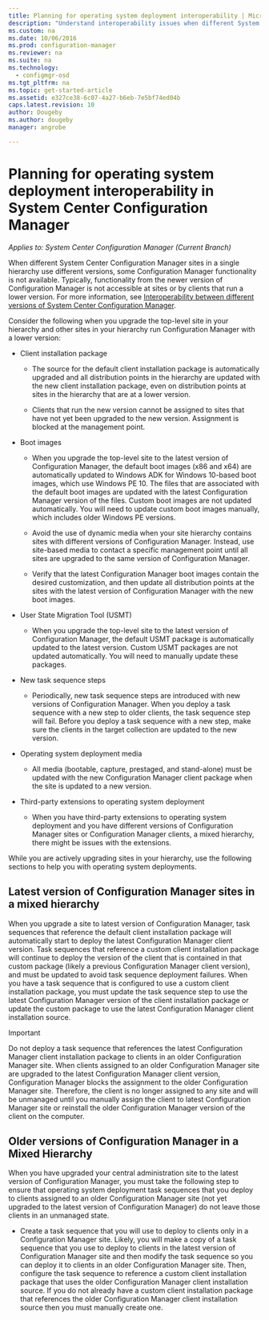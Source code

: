 ```yaml
---
title: Planning for operating system deployment interoperability | Microsoft Docs
description: "Understand interoperability issues when different System Center Configuration Manager sites in a single hierarchy use different versions."
ms.custom: na
ms.date: 10/06/2016
ms.prod: configuration-manager
ms.reviewer: na
ms.suite: na
ms.technology:
  - configmgr-osd
ms.tgt_pltfrm: na
ms.topic: get-started-article
ms.assetid: e327ce38-6c07-4a27-b6eb-7e5bf74ed04b
caps.latest.revision: 10
author: Dougebyms.author: dougebymanager: angrobe

---
```

# Planning for operating system deployment interoperability in System Center Configuration Manager*Applies to: System Center Configuration Manager (Current Branch)*
When different System Center Configuration Manager sites in a single hierarchy use different versions, some Configuration Manager functionality is not available. Typically, functionality from the newer version of Configuration Manager is not accessible at sites or by clients that run a lower version. For more information, see [Interoperability between different versions of System Center Configuration Manager](../../core/plan-design/hierarchy/interoperability-between-different-versions.md).  

 Consider the following when you upgrade the top-level site in your hierarchy and other sites in your hierarchy run Configuration Manager with a lower version:  

-   Client installation package  

    -   The source for the default client installation package is automatically upgraded and all distribution points in the hierarchy are updated with the new client installation package, even on distribution points at sites in the hierarchy that are at a lower version.  

    -   Clients that run the new version cannot be assigned to sites that have not yet been upgraded to the new version. Assignment is blocked at the management point.  

-   Boot images  

    -   When you upgrade the top-level site to the latest version of Configuration Manager, the default boot images (x86 and x64) are automatically updated to Windows ADK for Windows 10-based boot images, which use Windows PE 10. The files that are associated with the default boot images are updated with the latest Configuration Manager version of the files. Custom boot images are not updated automatically. You will need to update custom boot images manually, which includes older Windows PE versions.  

    -   Avoid the use of dynamic media when your site hierarchy contains sites with different versions of Configuration Manager. Instead, use site-based media to contact a specific management point until all sites are upgraded to the same version of Configuration Manager.  

    -   Verify that the latest Configuration Manager boot images contain the desired customization, and then update all distribution points at the sites with the latest version of  Configuration Manager with the new boot images.  

-   User State Migration Tool (USMT)  

    -   When you upgrade the top-level site to the latest version of Configuration Manager, the default USMT package is automatically updated to the latest version. Custom USMT packages are not updated automatically. You will need to manually update these packages.  

-   New task sequence steps  

    -   Periodically, new task sequence steps are introduced with new versions of Configuration Manager. When you deploy a task sequence with a new step to older clients, the task sequence step will fail. Before you deploy a task sequence with a new step, make sure the clients in the target collection are updated to the new version.  

-   Operating system deployment media  

    -   All media (bootable, capture, prestaged, and stand-alone) must be updated with the new Configuration Manager client package when the site is updated to a new version.  

-   Third-party extensions to operating system deployment  

    -   When you have third-party extensions to operating system deployment and you have different versions of Configuration Manager sites or Configuration Manager clients, a mixed hierarchy, there might be issues with the extensions.  

 While you are actively upgrading sites in your hierarchy, use the following sections to help you with operating system deployments.  

## Latest version of Configuration Manager sites in a mixed hierarchy  
 When you upgrade a site to latest version of Configuration Manager, task sequences that reference the default client installation package will automatically start to deploy the latest Configuration Manager client version. Task sequences that reference a custom client installation package will continue to deploy the version of the client that is contained in that custom package (likely a previous Configuration Manager client version), and must be updated to avoid task sequence deployment failures. When you have a task sequence that is configured to use a custom client installation package, you must update the task sequence step to use the latest Configuration Manager version of the client installation package or update the custom package to use the latest Configuration Manager client installation source.  

> [!IMPORTANT]  
>  Do not deploy a task sequence that references the latest Configuration Manager client installation package to clients in an older Configuration Manager site. When clients assigned to an older Configuration Manager site are upgraded to the latest Configuration Manager client version, Configuration Manager blocks the assignment to the older Configuration Manager site. Therefore, the client is no longer assigned to any site and will be unmanaged until you manually assign the client to latest Configuration Manager site or reinstall the older Configuration Manager version of the client on the computer.  

## Older versions of Configuration Manager in a Mixed Hierarchy  
 When you have upgraded your central administration site to the latest version of Configuration Manager, you must take the following step to ensure that operating system deployment task sequences that you deploy to clients assigned to an older  Configuration Manager site (not yet upgraded to the latest version of Configuration Manager) do not leave those clients in an unmanaged state.  

-   Create a task sequence that you will use to deploy to clients only in a Configuration Manager site. Likely, you will make a copy of a task sequence that you use to deploy to clients in the latest version of Configuration Manager site and then modify the task sequence so you can deploy it to clients in an older Configuration Manager site. Then, configure the task sequence to reference a custom client installation package that uses the older Configuration Manager client installation source. If you do not already have a custom client installation package that references the older Configuration Manager client installation source then you must manually create one.  
